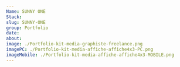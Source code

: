 ```yaml
---
Name: SUNNY ONE
Stack:
slug: SUNNY-ONE
group: Portfolio
date:
about:
image: ./Portfolio-kit-media-graphiste-freelance.png
imagePC: ./Portfolio-kit-media-affiche-affiche4x3-PC.png
imageMobile: ./Portfolio-kit-media-affiche-affiche4x3-MOBILE.png
---
```

